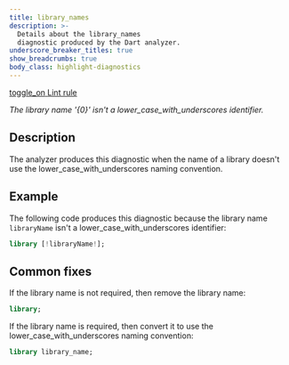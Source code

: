 ```yaml
---
title: library_names
description: >-
  Details about the library_names
  diagnostic produced by the Dart analyzer.
underscore_breaker_titles: true
show_breadcrumbs: true
body_class: highlight-diagnostics
---
```


<div class="tags">
  <a class="tag-label"
      href="/tools/linter-rules/library_names"
      title="Learn about the lint rule that enables this diagnostic."
      aria-label="Learn about the lint rule that enables this diagnostic."
      target="_blank">
    <span class="material-symbols" aria-hidden="true">toggle_on</span>
    <span>Lint rule</span>
  </a>
</div>

_The library name '{0}' isn't a lower\_case\_with\_underscores identifier._

## Description

The analyzer produces this diagnostic when the name of a library doesn't
use the lower_case_with_underscores naming convention.

## Example

The following code produces this diagnostic because the library name
`libraryName` isn't a lower_case_with_underscores identifier:

```dart
library [!libraryName!];
```

## Common fixes

If the library name is not required, then remove the library name:

```dart
library;
```

If the library name is required, then convert it to use the
lower_case_with_underscores naming convention:

```dart
library library_name;
```

